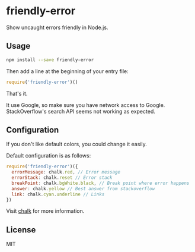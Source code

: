# friendly-error

Show uncaught errors friendly in Node.js.

## Usage

```sh
npm install --save friendly-error
```

Then add a line at the beginning of your entry file:

```js
require('friendly-error')()
```

That's it.

It use Google, so make sure you have network access to Google. StackOverflow's search API seems not working as expected.

## Configuration

If you don't like default colors, you could change it easily.

Default configuration is as follows:

```js
require('friendly-error')({
  errorMessage: chalk.red, // Error message
  errorStack: chalk.reset // Error stack
  breakPoint: chalk.bgWhite.black, // Break point where error happens
  answer: chalk.yellow // Best answer from stackoverflow
  link: chalk.cyan.underline // Links
})
```

Visit [chalk](https://github.com/chalk/chalk) for more information.

## License

MIT
